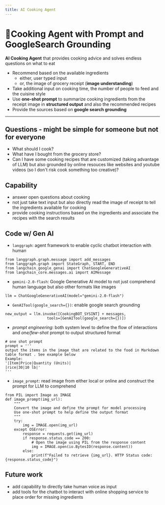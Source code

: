 ```yaml
---
title: AI Cooking Agent
---
```

# &#127859;Cooking Agent with Prompt and GoogleSearch Grounding

**AI Cooking Agent** that provides cooking advice and solves endless questions on what to eat
* Recommend based on the available ingredients
    * either, user typed input
    * or, the image of grocery receipt (**image understanding**)
* Take additional input on cooking time, the number of people to feed and the cuisine style
* Use **one-shot prompt** to summarize cooking ingredients from the receipt image in **structured output** and also the recommended recipes 
* Provide the sources based on **google search grounding**
  
---

## Questions - might be simple for someone but not for everyone
* What should I cook?
* What have I bought from the grocery store?
* Can I have some cooking recipes that are customized (taking advantage of LLM) but also grounded by online resouces like websites and youtube videos (so I don't risk cook something too creative)?

## Capability
* answer open questions about cooking
* not just take text input but also directly read the image of receipt to tell the ingredients available for cooking
* provide cooking instructions based on the ingredients and associate the recipes with the search results

## Code w/ Gen AI
* `langgraph`: agent framework to enable cyclic chatbot interaction with human
```
from langgraph.graph.message import add_messages
from langgraph.graph import StateGraph, START, END
from langchain_google_genai import ChatGoogleGenerativeAI
from langchain_core.messages.ai import AIMessage
```
* `gemini-2.0-flash`: Google Generative AI model to not just comprehend human language but also other formats like images
```
llm = ChatGoogleGenerativeAI(model="gemini-2.0-flash")
```
* `GenAITool(google_search={})`:  enable google search grounding
```
new_output = llm.invoke([CookingBOT_SYSINT] + messages,
                   tools=[GenAITool(google_search={})])
```
* *prompt engineering*: both system level to define the flow of interactions and *one/few-shot* prompt to output structured format
```
# one shot prompt
prompt = '''
output the items in the image that are related to the food in Markdown table format . See example below
Example:
'|Item|Price|Quantity (Units)|
|rice|30|10 lb|'
'''
```
* `image_prompt`: read image from either local or online and construct the prompt for LLM to comprehend
```
from PIL import Image as IMAGE
def image_prompt(img_url):
    """
    Convert the image and define the prompt for model processing
    Use one-shot prompt to help define the output format
    """
    try:
        img = IMAGE.open(img_url)
    except OSError:
        response = requests.get(img_url)
        if response.status_code == 200:
            # Open the image using PIL from the response content
            img = IMAGE.open(io.BytesIO(response.content))
        else:
            print(f"Failed to retrieve {img_url}. HTTP Status code: {response.status_code}")
```

## Future work
* add capability to directly take human voice as input
* add tools for the chatbot to interact with online shopping service to place order for missing ingredients





